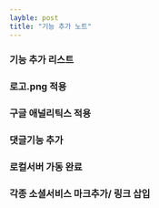 ```yaml
---
layble: post
title: "기능 추가 노트"
---
```

### 기능 추가 리스트
### 로고.png 적용
### 구글 애널리틱스 적용
### 댓글기능 추가
### 로컬서버 가동 완료
### 각종 소셜서비스 마크추가/ 링크 삽입

